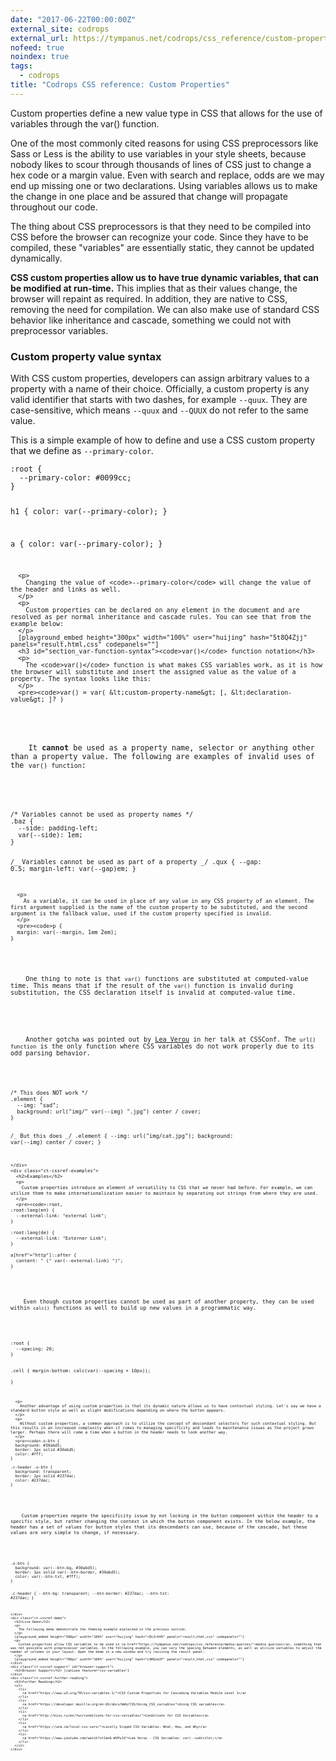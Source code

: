 ```yaml
---
date: "2017-06-22T00:00:00Z"
external_site: codrops
external_url: https://tympanus.net/codrops/css_reference/custom-properties/
nofeed: true
noindex: true
tags:
  - codrops
title: "Codrops CSS reference: Custom Properties"
---
```


<div class="ct-cssref-description">
  <p>
    Custom properties define a new value type in CSS that allows for the use of variables through the var() function.
  </p>
  <p>
    One of the most commonly cited reasons for using CSS preprocessors like Sass or Less is the ability to use variables in your style sheets, because nobody likes to scour through thousands of lines of CSS just to change a hex code or a margin value. Even with search and replace, odds are we may end up missing one or two declarations. Using variables allows us to make the change in one place and be assured that change will propagate throughout our code.
  </p>
  <p>
    The thing about CSS preprocessors is that they need to be compiled into CSS before the browser can recognize your code. Since they have to be compiled, these "variables" are essentially static, they cannot be updated dynamically.
  </p>
  <p>
    <strong>CSS custom properties allow us to have true dynamic variables, that can be modified at run-time.</strong> This implies that as their values change, the browser will repaint as required. In addition, they are native to CSS, removing the need for compilation. We can also make use of standard CSS behavior like inheritance and cascade, something we could not with preprocessor variables.
  </p>
  <h3 id="section_custom-property-syntax">Custom property value syntax</h3>
  <p>
    With CSS custom properties, developers can assign arbitrary values to a property with a name of their choice. Officially, a custom property is any valid identifier that starts with two dashes, for example <code>--quux</code>. They are case-sensitive, which means <code>--quux</code> and <code>--QUUX</code> do not refer to the same value.
  </p>
  <p>
    This is a simple example of how to define and use a CSS custom property that we define as <code>--primary-color</code>.
  </p>
  <pre><code>:root {
  --primary-color: #0099cc;
}

h1 {
color: var(--primary-color);
}

a {
color: var(--primary-color);
}

```
  <p>
    Changing the value of <code>--primary-color</code> will change the value of the header and links as well.
  </p>
  <p>
    Custom properties can be declared on any element in the document and are resolved as per normal inheritance and cascade rules. You can see that from the example below:
  </p>
  [playground_embed height="300px" width="100%" user="huijing" hash="5t8Q4Zjj" panels="result,html,css" codepanels=""]
  <h3 id="section_var-function-syntax"><code>var()</code> function notation</h3>
  <p>
    The <code>var()</code> function is what makes CSS variables work, as it is how the browser will substitute and insert the assigned value as the value of a property. The syntax looks like this:
  </p>
  <pre><code>var() = var( &lt;custom-property-name&gt; [, &lt;declaration-value&gt; ]? )
```

  <p>
    It <strong>cannot</strong> be used as a property name, selector or anything other than a property value. The following are examples of invalid uses of the <code>var() function</code>:
  </p>
  <pre><code>/* Variables cannot be used as property names */
.baz {
  --side: padding-left;
  var(--side): 1em;
}

/_ Variables cannot be used as part of a property _/
.qux {
--gap: 0.5;
margin-left: var(--gap)em;
}

```
  <p>
    As a variable, it can be used in place of any value in any CSS property of an element. The first argument supplied is the name of the custom property to be substituted, and the second argument is the fallback value, used if the custom property specified is invalid.
  </p>
  <pre><code>p {
  margin: var(--margin, 1em 2em);
}
```

  <p>
    One thing to note is that <code>var()</code> functions are substituted at computed-value time. This means that if the result of the <code>var()</code> function is invalid during substitution, the CSS declaration itself is invalid at computed-value time.
  </p>
  <p>
    Another gotcha was pointed out by <a href="http://lea.verou.me/">Lea Verou</a> in her talk at CSSConf. The <code>url() function</code> is the only function where CSS variables do not work properly due to its odd parsing behavior.
  </p>
  <pre><code>/* This does NOT work */
.element {
  --img: "sad";
  background: url("img/" var(--img) ".jpg") center / cover;
}

/_ But this does _/
.element {
--img: url("img/cat.jpg");
background: var(--img) center / cover;
}

```
</div>
<div class="ct-cssref-examples">
  <h2>Examples</h2>
  <p>
    Custom properties introduce an element of versatility to CSS that we never had before. For example, we can utilize them to make internationalization easier to maintain by separating out strings from where they are used.
  </p>
  <pre><code>:root,
:root:lang(en) {
  --external-link: "external link";
}

:root:lang(de) {
  --external-link: "Externer Link";
}

a[href^="http"]::after {
  content: " (" var(--external-link) ")";
}
```

  <p>
    Even though custom properties cannot be used as part of another property, they can be used within <code>calc()</code> functions as well to build up new values in a programmatic way.
  </p>
  <pre><code>:root {
  --spacing: 20; 
}

.cell {
margin-bottom: calc(var(--spacing + 10px));  
}

```
  <p>
    Another advantage of using custom properties is that its dynamic nature allows us to have contextual styling. Let's say we have a standard button style as well as slight modifications depending on where the button appears.
  </p>
  <p>
    Without custom properties, a common approach is to utilize the concept of descendant selectors for such contextual styling. But this results in an increased complexity when it comes to managing specificity and leads to maintenance issues as the project grows larger. Perhaps there will come a time when a button in the header needs to look another way.
  </p>
  <pre><code>.o-btn {
  background: #30abd5;
  border: 1px solid #30abd5;
  color: #fff;
}

.c-header .o-btn {
  background: transparent;
  border: 1px solid #237dac;
  color: #237dac;
}
```

  <p>
    Custom properties negate the specificity issue by not locking in the button component within the header to a specific style, but rather changing the context in which the button component exists. In the below example, the header has a set of values for button styles that its descendants can use, because of the cascade, but these values are very simple to change, if necessary.
  </p>
  <pre><code>.o-btn {
  background: var(--btn-bg, #30abd5);
  border: 1px solid var(--btn-border, #30abd5);
  color: var(--btn-txt, #fff);
}

.c-header {
--btn-bg: transparent;
--btn-border: #237dac;
--btn-txt: #237dac;
}

```
</div>
<div class="ct-cssref-demo">
  <h2>Live Demo</h2>
  <p>
    The following demo demonstrate the theming example explained in the previous section.
  </p>
  [playground_embed height="500px" width="100%" user="huijing" hash="r8i3rhVH" panels="result,html,css" codepanels=""]
  <p>
    Custom properties allow CSS variables to be used in <a href="https://tympanus.net/codrops/css_reference/media-queries/">media queries</a>, something that was not possible with preprocessor variables. In the following example, you can vary the spacing between elements, as well as utilize variables to adjust the number of columns in your layout. Open the demo in a new window and try resizing the result panel:
  </p>
  [playground_embed height="700px" width="100%" user="huijing" hash="L9HQse2F" panels="result,html,css" codepanels=""]
</div>
<div class="ct-cssref-support" id="browser-support">
  <h2>Browser Support</h2> [caniuse feature="css-variables"]
</div>
<div class="ct-cssref-further-reading">
  <h2>Further Reading</h2>
  <ul>
    <li>
      <a href="https://www.w3.org/TR/css-variables-1/">CSS Custom Properties for Cascading Variables Module Level 1</a>
    </li>
    <li>
      <a href="https://developer.mozilla.org/en-US/docs/Web/CSS/Using_CSS_variables">Using CSS variables</a>
    </li>
    <li>
      <a href="http://kizu.ru/en/fun/conditions-for-css-variables/">Conditions for CSS Variables</a>
    </li>
    <li>
      <a href="https://una.im/local-css-vars/">Locally Scoped CSS Variables: What, How, and Why</a>
    </li>
    <li>
      <a href="https://www.youtube.com/watch?v=2an6-WVPuJU">Lea Verou - CSS Variables: var(--subtitle);</a>
    </li>
  </ul>
</div>
```
